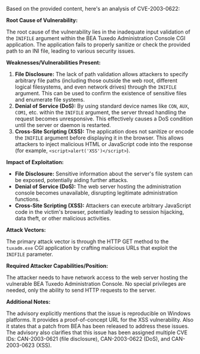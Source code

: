 Based on the provided content, here's an analysis of CVE-2003-0622:

**Root Cause of Vulnerability:**

The root cause of the vulnerability lies in the inadequate input validation of the `INIFILE` argument within the BEA Tuxedo Administration Console CGI application. The application fails to properly sanitize or check the provided path to an INI file, leading to various security issues.

**Weaknesses/Vulnerabilities Present:**

1.  **File Disclosure:** The lack of path validation allows attackers to specify arbitrary file paths (including those outside the web root, different logical filesystems, and even network drives) through the `INIFILE` argument. This can be used to confirm the existence of sensitive files and enumerate file systems.
2.  **Denial of Service (DoS):** By using standard device names like `CON`, `AUX`, `COM1`, etc. within the `INIFILE` argument, the server thread handling the request becomes unresponsive. This effectively causes a DoS condition until the server or daemon is restarted.
3.  **Cross-Site Scripting (XSS):** The application does not sanitize or encode the `INIFILE` argument before displaying it in the browser. This allows attackers to inject malicious HTML or JavaScript code into the response (for example, `<script>alert('XSS')</script>`).

**Impact of Exploitation:**

*   **File Disclosure:** Sensitive information about the server's file system can be exposed, potentially aiding further attacks.
*   **Denial of Service (DoS):** The web server hosting the administration console becomes unavailable, disrupting legitimate administration functions.
*   **Cross-Site Scripting (XSS):** Attackers can execute arbitrary JavaScript code in the victim's browser, potentially leading to session hijacking, data theft, or other malicious activities.

**Attack Vectors:**

The primary attack vector is through the HTTP GET method to the `tuxadm.exe` CGI application by crafting malicious URLs that exploit the `INIFILE` parameter.

**Required Attacker Capabilities/Position:**

The attacker needs to have network access to the web server hosting the vulnerable BEA Tuxedo Administration Console.  No special privileges are needed, only the ability to send HTTP requests to the server.

**Additional Notes:**

The advisory explicitly mentions that the issue is reproducible on Windows platforms. It provides a proof-of-concept URL for the XSS vulnerability. Also it states that a patch from BEA has been released to address these issues. The advisory also clarifies that this issue has been assigned multiple CVE IDs: CAN-2003-0621 (file disclosure), CAN-2003-0622 (DoS), and CAN-2003-0623 (XSS).